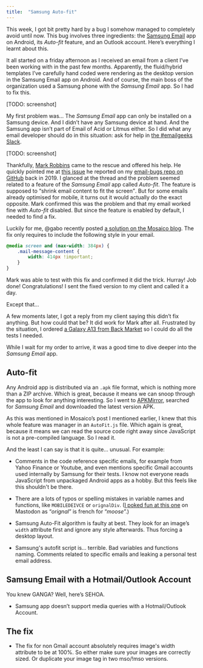 ```yaml
---
title:  "Samsung Auto-fit"
---
```


This week, I got bit pretty hard by a bug I somehow managed to completely avoid until now. This bug involves three ingredients: the [Samsung Email](https://play.google.com/store/apps/details?id=com.samsung.android.email.provider) app on Android, its <em>Auto-fit</em> feature, and an Outlook account. Here’s everything I learnt about this.

It all started on a friday afternoon as I received an email from a client I’ve been working with in the past few months. Apparently, the fluid/hybrid templates I’ve carefully hand coded were rendering as the desktop version in the Samsung Email app on Android. And of course, the main boss of the organization used a Samsung phone with the <em>Samsung Email</em> app. So I had to fix this.

[TODO: screenshot]

My first problem was… The <em>Samsung Email</em> app can only be installed on a Samsung device. And I didn’t have any Samsung device at hand. And the Samsung app isn’t part of Email of Acid or Litmus either. So I did what any email developer should do in this situation: ask for help in [the #emailgeeks Slack](https://email.geeks.chat/). 

[TODO: screenshot]

Thankfully, [Mark Robbins](https://mastodon.social/@M_J_Robbins) came to the rescue and offered his help. He quickly pointed me at [this issue](https://github.com/hteumeuleu/email-bugs/issues/73) he reported on my [email-bugs repo on GitHub](https://github.com/hteumeuleu/email-bugs/) back in 2019. I glanced at the thread and the problem seemed related to a feature of the <em>Samsung Email</em> app called <em>Auto-fit</em>. The feature is supposed to <q>shrink email content to fit the screen</q>. But for some emails already optimised for mobile, it turns out it would actually do the exact opposite. Mark confirmed this was the problem and that my email worked fine with <em>Auto-fit</em> disabled. But since the feature is enabled by default, I needed to find a fix.

Luckily for me, @gabo recently posted [a solution on the Mosaico blog](https://mosaico.io/email-client-tricks/samsung-email-autowidth-breaks-repositivity/). The fix only requires to include the following style in your email.

```css
@media screen and (max-width: 384px) {
	.mail-message-content {
		width: 414px !important;
	}
}
```

Mark was able to test with this fix and confirmed it did the trick. Hurray! Job done! Congratulations! I sent the fixed version to my client and called it a day.

Except that…

A few moments later, I got a reply from my client saying this didn’t fix anything. But how could that be? It did work for Mark after all. Frustrated by the situation, I ordered [a Galaxy A13 from Back Market](https://www.backmarket.com/en-us/search?q=galaxy%20a13) so I could do all the tests I needed.

While I wait for my order to arrive, it was a good time to dive deeper into the <em>Samsung Email</em> app.

## Auto-fit

Any Android app is distributed via an `.apk` file format, which is nothing more than a ZIP archive. Which is great, because it means we can snoop through the app to look for anything interesting. So I went to [APKMirror](https://www.apkmirror.com/apk/samsung-electronics-co-ltd/samsung-email/), searched for <em>Samsung Email</em> and downloaded the latest version APK.

As this was mentioned in Mosaico’s post I mentioned earlier, I knew that this whole feature was manager in an `AutoFit.js` file. Which again is great, because it means we can read the source code right away since JavaScript is not a pre-compiled language. So I read it.

And the least I can say is that it is quite… unusual. For example:

* Comments in the code reference specific emails, for example from Yahoo Finance or Youtube, and even mentions specific Gmail accounts used internally by Samsung for their tests. I know not everyone reads JavaScript from unpackaged Android apps as a hobby. But this feels like this shouldn't be there.
* There are a lots of typos or spelling mistakes in variable names and functions, like `MOBILEDEIVCE` or `orignalDiv`. ([I poked fun at this one](https://mastodon.social/@HTeuMeuLeu/111545725122567328) on Mastodon as “<em>orignal</em>” is french for “<em>moose</em>”.)

* Samsung Auto-Fit algorithm is faulty at best. They look for an image’s `width` attribute first and ignore any style afterwards. Thus forcing a desktop layout.
* Samsung's autofit script is… terrible. Bad variables and functions naming. Comments related to specific emails and leaking a personal test email address.

## Samsung Email with a Hotmail/Outlook Account

You knew GANGA? Well, here’s SEHOA. 

* Samsung app doesn’t support media queries with a Hotmail/Outlook Account.

## The fix

* The fix for non Gmail account absolutely requires image's width attribute to be at 100%. So either make sure your images are correctly sized. Or duplicate your image tag in two mso/!mso versions.

